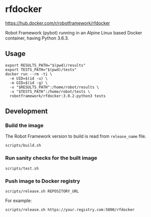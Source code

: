 # rfdocker

https://hub.docker.com/r/robotframework/rfdocker

Robot Framework (pybot) running in an Alpine Linux based Docker container, having Python 3.6.3.

## Usage

    export RESULTS_PATH="$(pwd)/results"
    export TESTS_PATH="$(pwd)/tests"
    docker run --rm -ti \
      -e UID=$(id -u) \
      -e GID=$(id -g) \
      -v "$RESULTS_PATH":/home/robot/results \
      -v "$TESTS_PATH":/home/robot/tests \
      robotframework/rfdocker:3.0.2-python3 tests

## Development

### Build the image

The Robot Framework version to build is read from `release_name` file.

    scripts/build.sh

### Run sanity checks for the built image

    scripts/test.sh

### Push image to Docker registry

    scripts/release.sh REPOSITORY_URL

For example:

    scripts/release.sh https://your.registry.com:5000/rfdocker
